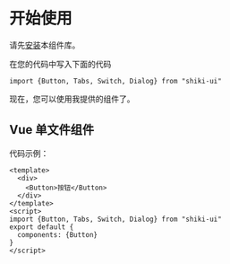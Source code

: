 # 开始使用
请先[安装](#/doc/install)本组件库。

在您的代码中写入下面的代码

```
import {Button, Tabs, Switch, Dialog} from "shiki-ui"
```

现在，您可以使用我提供的组件了。

## Vue 单文件组件

代码示例：

```
<template>
  <div>
    <Button>按钮</Button>
  </div>
</template>
<script>
import {Button, Tabs, Switch, Dialog} from "shiki-ui"
export default {
  components: {Button}
}
</script>
```
